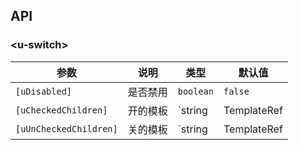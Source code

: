 ## API

### \<u-switch\>

| 参数 | 说明 | 类型 | 默认值 |
| --- | --- | --- | --- |
| `[uDisabled]` | 是否禁用 | `boolean` | `false` |
| `[uCheckedChildren]` | 开的模板 | `string | TemplateRef<void> | null` | `null` |
| `[uUnCheckedChildren]` | 关的模板 | `string | TemplateRef<void> | null` | `null` |
